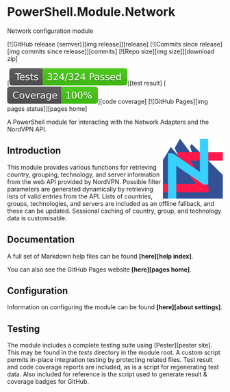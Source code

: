 # PowerShell.Module.Network
Network configuration module


[![GitHub release (semver)][img release]][release]
[![Commits since release][img commits since release]][commits]
[![Repo size][img size]][download zip]

[![Test result](./tests/TestResult.svg)][test result]
[![Code coverage](./tests/CodeCoverage.svg)][code coverage]
[![GitHub Pages][img pages status]][pages home]

A PowerShell module for interacting with the Network Adapters and the NordVPN API.

<img src='./img/NordVPN-Servers.png' width='140' align='right' alt='Project logo'/>

## Introduction

This module provides various functions for retrieving country, grouping,
 technology, and server information from the web API provided by NordVPN.
 Possible filter parameters are generated dynamically by retrieving lists of
 valid entries from the API. Lists of countries, groups, technologies, and
 servers are included as an offline fallback, and these can be updated.
 Sessional caching of country, group, and technology data is customisable.

## Documentation

A full set of Markdown help files can be found **[here][help index]**.

You can also see the GitHub Pages website **[here][pages home]**.

## Configuration

Information on configuring the module can be found
 **[here][about settings]**.

## Testing

The module includes a complete testing suite using [Pester][pester site]. This
 may be found in the *tests* directory in the module root. A custom script
 permits in-place integration testing by protecting related files. Test result
 and code coverage reports are included, as is a script for regenerating test
 data. Also included for reference is the script used to generate result &
 coverage badges for GitHub.

